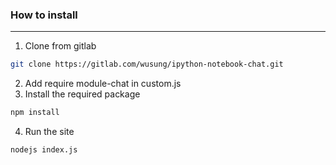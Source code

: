 ### How to install
-----

1. Clone from gitlab
```bash
git clone https://gitlab.com/wusung/ipython-notebook-chat.git
```

2. Add require module-chat in custom.js
3. Install the required package
```bash
npm install 
```

4. Run the site
```bash
nodejs index.js
```